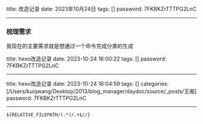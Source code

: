 title:  改造记录
date:  2023年10月24日
tags: []
password: 7FKBKZrTTTPG2LnC

---
 <!--more-->
 
 ### 梳理需求

 我现在的主要需求就是想通过一个命令完成分类的生成
 
 title: hexo改造记录 
 date: 2023-10-24 16:00:22 
 tags: []
 password: 7FKBKZrTTTPG2LnC
 
 ---
  <!--more-->

  title: hexo改造记录 
  date: 2023-10-24 16:04:59 
  tags: []
  categories: [/Users/kuiqwang/Desktop/2013/blog_manager/daydoc/source/_posts/王阁]
  password: 7FKBKZrTTTPG2LnC
  
  ---
   <!--more-->


	${RELATIVE_FILEPATH/(.*)/.+$//}


